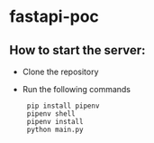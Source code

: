 # fastapi-poc
## How to start the server:

 - Clone the repository
 - Run the following commands

		pip install pipenv
		pipenv shell
		pipenv install
		python main.py
